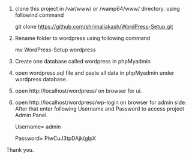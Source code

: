 1.	clone this project in /var/www/ or 	/wamp64/www/ directory. using followind command 
	
	git clone https://github.com/shrimaliakash/WordPress-Setup.git
2.	Rename folder to wordpress using following command

	mv WordPress-Setup wordpress
3.	Create one database called wordpress in phpMyadmin
4.	open wordpress.sql file and paste all data in phpMyadmin under wordpress database.
5.	open http://localhost/wordpress/  on browser for ui.
6.	open http://localhost/wordpress/wp-login on browser for admin side.
	After that enter following Username and Password to access project Admin Panel.
	
	Username=		admin
	
	Password=		PiwCuJ3tpDAjk(glpX

Thank you.
